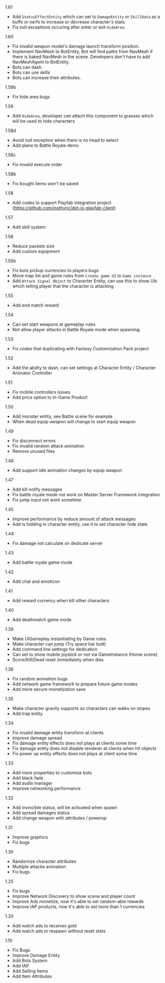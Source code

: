 1.61
- Add `StatusEffectEntity` which can set to `DamageEntity` or `SkillData` as a buffs or nerfs to increase or decrease character's stats.
- Fix null exceptions occuring after enter or exit `HideArea`

1.60
- Fix invalid weapon model's damage launch transform position.
- Implement NavMesh to BotEntity, Bot will find paths from NavMesh if there is baked NavMesh in the scene. Developers don't have to add NavMeshAgent to BotEntity.
- Bots can dash.
- Bots can use skills
- Bots can increase their attributes.

1.59b
- Fix hide area bugs

1.59
- Add `HideArea`, developer can attach this component to grasses which will be used to hide characters

1.58d
- Avoid null exception when there is no head to select
- Add plane to Battle Royale demo

1.58c
- Fix invalid execute order

1.58b
- Fix bought items won't be saved

1.58
- Add codes to support Playfab integration project (https://github.com/insthync/dot-io-playfab-client)

1.57
- Add skill system

1.56
- Reduce packets size
- Add custom equipment

1.55b
- Fix bots pickup currencies to players bugs
- Move map list and game rules from `Create game UI` to `Game instance`
- Add `Attack Signal Object` to Character Entity, can use this to show UIs which telling player that the character is attacking

1.55
- Add end match reward

1.54
- Can set start weapons at gameplay rules
- Not allow player attacks in Battle Royale mode when spawning

1.53
- Fix codes that duplicating with Fantasy Customization Pack project

1.52
- Add the ability to dash, can set settings at Character Entity / Character Animator Controller

1.51
- Fix mobile controllers issues
- Add price option to In-Game Product

1.50
- Add monster entity, see Battle scene for example
- When dead equip weapon will change to start equip weapon

1.49
- Fix disconnect errors
- Fix invalid random attack animation
- Remove unused files

1.48
- Add support idle animation changes by equip weapon

1.47
- Add kill notify messages
- Fix battle royale mode not work on Master Server Framework integration
- Fix jump input not work sometime

1.45
- Improve performance by reduce amount of attack messages
- Add is hidding in character entity, use it to set character hide state

1.44
- Fix damage not calculate on dedicate server

1.43
- Add battle royale game mode

1.42
- Add chat and emoticon

1.41
- Add reward currency when kill other characters

1.40
- Add deathmatch game mode

1.39
- Make UIGameplay instantiating by Game rules
- Make character can jump (Try space bar butt)
- Add command line settings for dedication
- Can set to show mobile joystick or not via GameInstance (Home scene)
- Score/Kill/Dead reset immediately when dies

1.38
- Fix random animation bugs
- Add network game framework to prepare future game modes
- Add more secure monetization save

1.35
- Make character gravity supports so characters can walks on slopes
- Add trap entity

1.34
- Fix invalid damage entity transform at clients
- Improve damage spread
- Fix damage entity effects does not plays at clients some time
- Fix damage entity does not disable renderer at clients when hit objects
- Fix power up entity effects does not plays at client some time

1.33
- Add more properties to customize bots
- Add black fade
- Add audio manager
- Improve networking performance

1.32
- Add invincible status, will be activated when spawn
- Add spread damages status
- Add change weapon with attributes / powerup

1.31
- Improve graphics
- Fix bugs

1.30
- Randomize character attributes
- Multiple attacke animation
- Fix bugs

1.25
- Fix bugs
- Improve Network Discovery to show scene and player count
- Improve Ads monetize, now it's able to set random-able rewards
- Improve IAP products, now it's able to set more than 1 currencies

1.20
- Add watch ads to receives gold
- Add watch ads to respawn without reset stats

1.10
- Fix Bugs
- Improve Damage Entity
- Add Bots System
- Add IAP
- Add Selling Items
- Add Item Attributes